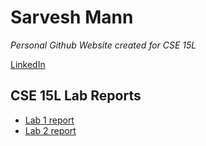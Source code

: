 # Sarvesh Mann
*Personal Github Website created for CSE 15L*

[LinkedIn](linkedin.com/in/sarveshmann)

## CSE 15L Lab Reports


* [Lab 1 report](https://sarveshmann.github.io/cse15l-lab-reports/lab_report_1)
* [Lab 2 report](https://sarveshmann.github.io/cse15l-lab-reports/lab_report_2)

